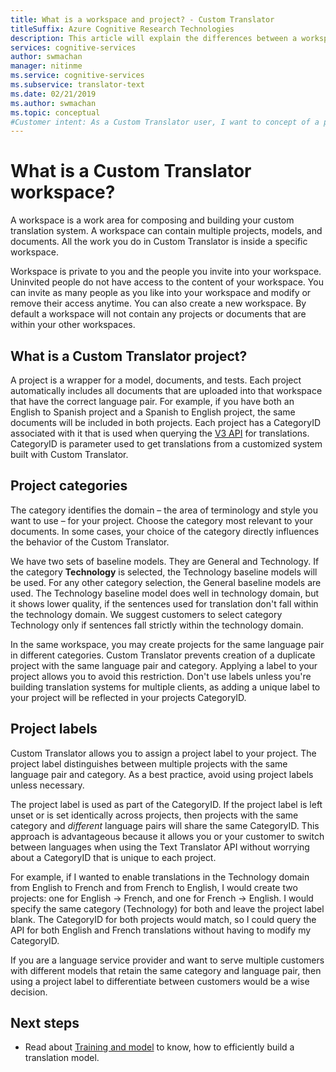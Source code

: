 ```yaml
---
title: What is a workspace and project? - Custom Translator
titleSuffix: Azure Cognitive Research Technologies
description: This article will explain the differences between a workspace and a project as well as project categories and labels for the Custom Translator service.
services: cognitive-services
author: swmachan
manager: nitinme
ms.service: cognitive-services
ms.subservice: translator-text
ms.date: 02/21/2019
ms.author: swmachan
ms.topic: conceptual
#Customer intent: As a Custom Translator user, I want to concept of a project, so that I can use it efficiently.
---
```

# What is a Custom Translator workspace?

A workspace is a work area for composing and building your custom translation system. A workspace can contain multiple projects, models, and documents. All the work you do in Custom Translator is inside a specific workspace.

Workspace is private to you and the people you invite into your workspace. Uninvited people do not have access to the content of your workspace. You can invite as many people as you like into your workspace and modify or remove their access anytime. You can also create a new workspace. By default a workspace will not contain any projects or documents that are within your other workspaces.

## What is a Custom Translator project?

A project is a wrapper for a model, documents, and tests. Each project
automatically includes all documents that are uploaded into that workspace that
have the correct language pair. For example, if you have both an English to
Spanish project and a Spanish to English project, the same documents will be
included in both projects. Each project has a CategoryID associated with it
that is used when querying the [V3 API](https://docs.microsoft.com/azure/cognitive-services/translator/reference/v3-0-translate?tabs=curl) for translations. CategoryID is parameter used to get translations from a customized system built with Custom Translator.

## Project categories

The category identifies the domain – the area of terminology and style you want to use – for your project. Choose the category most relevant to your documents. In some cases, your choice of the category directly influences the behavior of the Custom Translator.

We have two sets of baseline models. They are General and Technology. If the category **Technology** is selected, the Technology baseline models will be used. For any other category selection, the General baseline models are used. The Technology baseline model does well in technology domain, but it shows lower quality, if the sentences used for translation don't fall within the technology domain. We suggest customers to select category Technology only if sentences fall strictly within the technology domain.

In the same workspace, you may create projects for the same language pair in
different categories. Custom Translator prevents creation of a duplicate project
with the same language pair and category. Applying a label to your project
allows you to avoid this restriction. Don't use labels unless you're building translation systems for multiple clients, as adding a
unique label to your project will be reflected in your projects CategoryID.

## Project labels

Custom Translator allows you to assign a project label to your project. The
project label distinguishes between multiple projects with the same language
pair and category. As a best practice, avoid using project labels unless
necessary.

The project label is used as part of the CategoryID. If the project label is
left unset or is set identically across projects, then projects with the same
category and *different* language pairs will share the same CategoryID. This approach is
advantageous because it allows you or your customer to switch between
languages when using the Text Translator API without worrying about a CategoryID that is unique to each project.

For example, if I wanted to enable translations in the Technology domain from
English to French and from French to English, I would create two
projects: one for English -\> French, and one for French -\> English. I would
specify the same category (Technology) for both and leave the project label
blank. The CategoryID for both projects would match, so I could query the API
for both English and French translations without having to modify my CategoryID.

If you are a language service provider and want to serve
multiple customers with different models that retain the same category and
language pair, then using a project label to differentiate between customers
would be a wise decision.

## Next steps

- Read about [Training and model](training-and-model.md) to know, how to efficiently build a translation model.
